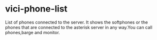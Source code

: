 # vici-phone-list
List of phones connected to the server.
It shows the softphones or the phones that are connected to the asterisk server in any way.You can call phones,barge and monitor.
